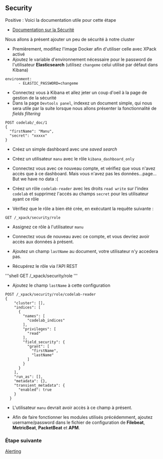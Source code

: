 ## Security

Positive
: Voici la documentation utile pour cette étape
  * [Documentation sur la Sécurité](https://www.elastic.co/guide/en/x-pack/current/security-getting-started.html) 

Nous allons à présent ajouter un peu de sécurité à notre cluster

- Premièrement, modifiez l'image Docker afin d'utiliser celle avec XPack activé
- Ajoutez le variable d'environnement nécessaire pour le password de l'utilisateur **Elasticsearch** (utilisez `changeme` celui utilisé par défaut dans Kibana)

```shell
environment:
      - ELASTIC_PASSWORD=changeme
```

- Connectez vous à Kibana et allez jeter un coup d'oeil à la page de gestion de la sécurité
- Dans la page `Devtools panel`, indexez un document simple, qui nous sera utile par la suite lorsque nous allons présenter la fonctionnalité de _fields filtering_

```shell
POST codelab/_doc/1
{
  "firstName": "Manu",
  "secret": "xxxxx"
}
```

- Créez un simple dashboard avec une _saved search_

- Créez un utilisateur `manu` avec le rôle `kibana_dashboard_only`

- Connectez vous avec ce nouveau compte, et vérifiez que vous n'avez accès que à ce dashboard. Mais vous n'avez pas les données...page... But we have no data :(

- Créez un rôle `codelab-reader` avec les droits `read write` sur l'index `codelab` et supprimez l'accés au champs `secret` pour les utilisateur ayant ce rôle
- Vérifiez que le rôle a bien été crée, en exécutant la requête suivante :

```shell
GET /_xpack/security/role
```

- Assignez ce rôle à l'utilisateur `manu`

- Connectez vous de nouveau avec ce compte, et vous devriez avoir accès aux données à présent.

- Ajoutez un champ `lastName` au document, votre utilisateur n'y accedera pas.

- Récupérez le rôle via l'API REST

'''shell
GET /\_xpack/security/role
'''

- Ajoutez le champ `lastName` à cette configuration

```shell
POST /_xpack/security/role/codelab-reader
{
    "cluster": [],
    "indices": [
      {
        "names": [
          "codelab_indices"
        ],
        "privileges": [
          "read"
        ],
        "field_security": {
          "grant": [
            "firstName",
            "lastName"
          ]
        }
      }
    ],
    "run_as": [],
    "metadata": {},
    "transient_metadata": {
      "enabled": true
    }
  }
```

- L'utilisateur `manu` devrait avoir accès à ce champ à présent.

- Afin de faire fonctionner les modules utilisés précédemment, ajoutez username/password dans le fichier de configuration de **Filebeat**, **MetricBeat**, **PacketBeat** et **APM**. 

### Étape suivante

[Alerting](https://github.com/Gillespie59/codelab-elastic/tree/nightclazz/step6)
